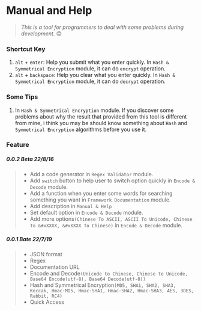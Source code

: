 # Manual and Help

> *This is a tool for programmers to deal with some problems during development.* 😊

### Shortcut Key

1. `alt` + `enter`: Help you submit what you enter quickly. In `Hash & Symmetrical Encryption` module, it can do `encrypt` operation.
2. `alt` + `backspace`: Help you clear what you enter quickly. In `Hash & Symmetrical Encryption` module, it can do `decrypt` operation. 

### Some Tips

1. In `Hash & Symmetrical Encryption` module. If you discover some problems about why the result that provided from this tool is different from mine, i think you may be should know something about `Hash` and `Symmetrical Encryption` algorithms before you use it.

### Feature

##### 0.0.2 Beta 22/8/16
> * Add a code generator in `Regex Validator` module.
> * Add `switch` button to help user to switch option quickly in `Encode & Decode` module. 
> * Add a function when you enter some words for searching something you want in `Framework Documentation` module.
> * Add description in `Manual & Help`
> * Set default option in `Encode & Decode` module.
> * Add more options`(Chinese To ASCII, ASCII To Unicode, Chinese To &#xXXXX, &#xXXXX To Chinese)` in `Encode & Decode` module.

##### 0.0.1 Bate 22/7/19
>
> * JSON format
> * Regex
> * Documentation URL
> * Encode and Decode`(Unicode to Chinese, Chinese to Unicode, Base64 Encode(utf-8), Base64 Decode(utf-8))`
> * Hash and Symmetrical Encryption`(MD5, SHA1, SHA2, SHA3, Keccak, Hmac-MD5, Hmac-SHA1, Hmac-SHA2, Hmac-SHA3, AES, 3DES, Rabbit, RC4)`
> * Quick Access